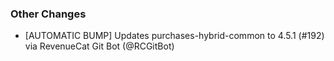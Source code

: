 ### Other Changes
* [AUTOMATIC BUMP] Updates purchases-hybrid-common to 4.5.1 (#192) via RevenueCat Git Bot (@RCGitBot)
